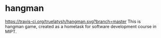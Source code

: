 # hangman
https://travis-ci.org/truelatysh/hangman.svg?branch=master
This is hangman game, created as a hometask for software development course in MIPT.
